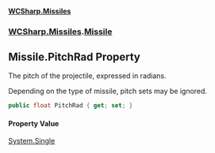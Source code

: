 #### [WCSharp.Missiles](index.md 'index')
### [WCSharp.Missiles](WCSharp.Missiles.md 'WCSharp.Missiles').[Missile](WCSharp.Missiles.Missile.md 'WCSharp.Missiles.Missile')

## Missile.PitchRad Property

The pitch of the projectile, expressed in radians.  
  
Depending on the type of missile, pitch sets may be ignored.

```csharp
public float PitchRad { get; set; }
```

#### Property Value
[System.Single](https://docs.microsoft.com/en-us/dotnet/api/System.Single 'System.Single')